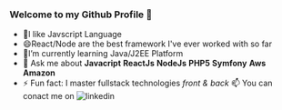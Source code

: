 ### Welcome to my Github Profile 👋

- 🌱I like Javscript Language
- 😄React/Node are the best framework I've ever worked with so far
-  🔭I’m currently learning Java/J2EE Platform
-  💬 Ask me about **Javacript** **ReactJs** **NodeJs**  **PHP5** **Symfony** **Aws Amazon**
- ⚡ Fun fact: I master fullstack technologies *front & back*
📫 You can conact me on
![[linkedin](https://www.linkedin.com/in/ines-attia/)](https://user-images.githubusercontent.com/7713399/182607885-24a2e021-7660-43d6-8c22-60531566e141.png)
